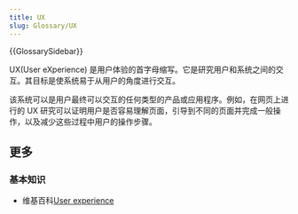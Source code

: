 ```yaml
---
title: UX
slug: Glossary/UX
---
```


{{GlossarySidebar}}

UX(User eXperience) 是用户体验的首字母缩写。它是研究用户和系统之间的交互。其目标是使系统易于从用户的角度进行交互。

该系统可以是用户最终可以交互的任何类型的产品或应用程序。例如，在网页上进行的 UX 研究可以证明用户是否容易理解页面，引导到不同的页面并完成一般操作，以及减少这些过程中用户的操作步骤。

## 更多

### 基本知识

- 维基百科[User experience](https://zh.wikipedia.org/wiki/User_experience)
